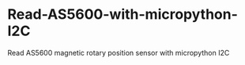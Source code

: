 # Read-AS5600-with-micropython-I2C
Read AS5600 magnetic rotary position sensor with micropython I2C
